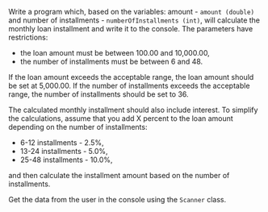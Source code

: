 Write a program which, based on the variables: amount - `amount (double)` and number of installments - `numberOfInstallments (int)`, will calculate the monthly loan installment and write it to the console. The parameters have restrictions:
* the loan amount must be between 100.00 and 10,000.00,
* the number of installments must be between 6 and 48.

If the loan amount exceeds the acceptable range, the loan amount should be set at 5,000.00. If the number of installments exceeds the acceptable range, the number of installments should be set to 36.

The calculated monthly installment should also include interest. To simplify the calculations, assume that you add X percent to the loan amount depending on the number of installments:
* 6-12 installments - 2.5%,
* 13-24 installments - 5.0%,
* 25-48 installments - 10.0%,

and then calculate the installment amount based on the number of installments.

Get the data from the user in the console using the `Scanner` class.